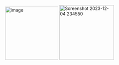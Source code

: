 <img width="170" alt="image" src="https://github.com/Adnurhytia/20210140072_RoomDatabase/assets/106093781/584c3096-56c8-45bf-b7cf-5eacf9ea4b7f">
<img width="175" alt="Screenshot 2023-12-04 234550" src="https://github.com/Adnurhytia/20210140072_RoomDatabase/assets/106093781/27832aa1-80c7-4142-b190-bc8521b9fd39">
